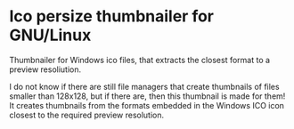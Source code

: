 # Ico persize thumbnailer for GNU/Linux
Thumbnailer for Windows ico files, that extracts the closest format to a preview resoliution.

I do not know if there are still file managers that create thumbnails of files smaller than 128x128, but if there are, then this thumbnail is made for them! It creates thumbnails from the formats embedded in the Windows ICO icon closest to the required preview resolution.